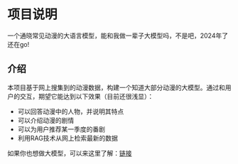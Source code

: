 # 项目说明
一个通晓常见动漫的大语言模型，能和我做一辈子大模型吗，不是吧，2024年了还在go!
## 介绍
本项目基于网上搜集到的动漫数据，构建一个知道大部分动漫的大模型。通过和用户的交互，期望它能达到以下效果（目前还很浅显）：
- 可以回答动漫中的人物，并说明其特点
- 可以介绍动漫的剧情
- 可以为用户推荐某一季度的番剧
- 利用RAG技术从网上检索最新的数据

如果你也想做大模型，可以来这里了解：[链接](https://github.com/InternLM/Tutorial)

